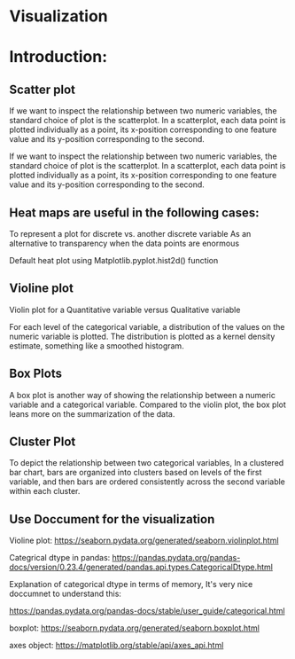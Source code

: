 # Visualization
# Introduction:
## Scatter plot
If we want to inspect the relationship between two numeric variables, the standard choice of plot is the scatterplot.
In a scatterplot, each data point is plotted individually as a point, its x-position corresponding to one feature value 
and its y-position corresponding to the second. 

If we want to inspect the relationship between two numeric variables, the standard choice of plot is the scatterplot. 
In a scatterplot, each data point is plotted individually as a point, its x-position corresponding to one feature value
and its y-position corresponding to the second. 

## Heat maps are useful in the following cases:

To represent a plot for discrete vs. another discrete variable
As an alternative to transparency when the data points are enormous

Default heat plot using Matplotlib.pyplot.hist2d() function

## Violine plot

Violin plot for a Quantitative variable versus Qualitative variable

For each level of the categorical variable, a distribution of the values on the numeric variable is plotted. The distribution is plotted as a kernel
density estimate, something like a smoothed histogram.

## Box Plots

A box plot is another way of showing the relationship between a numeric variable and a categorical variable. Compared to the violin plot, 
the box plot leans more on the summarization of the data.

## Cluster Plot

To depict the relationship between two categorical variables, In a clustered bar chart, bars are organized into clusters based on levels of the first variable, and then bars are ordered consistently across the second variable within each cluster. 


## Use Doccument for the visualization

Violine plot: https://seaborn.pydata.org/generated/seaborn.violinplot.html

Categrical dtype in pandas: https://pandas.pydata.org/pandas-docs/version/0.23.4/generated/pandas.api.types.CategoricalDtype.html

Explanation of categorical dtype in terms of memory, It's very nice doccumnet to understand this:

https://pandas.pydata.org/pandas-docs/stable/user_guide/categorical.html

boxplot: https://seaborn.pydata.org/generated/seaborn.boxplot.html

axes object: https://matplotlib.org/stable/api/axes_api.html


